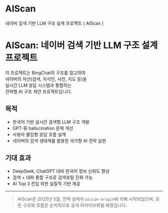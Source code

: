 # AIScan
네이버 검색 기반 LLM 구조 설계 프로젝트 ( AIScan )
# AIScan: 네이버 검색 기반 LLM 구조 설계 프로젝트

이 프로젝트는 BingChat의 구조를 참고하여  
네이버의 자산(검색, 지식인, 사전, 지도 등)을  
실시간 LLM 응답 시스템과 통합하는  
전략형 AI 구조 제안 프로젝트입니다.

## 목적

- 한국어 기반 실시간 검색형 LLM 구조 개발
- GPT-류 hallucination 문제 개선
- 사용자 몰입형 응답 흐름 설계
- 네이버의 검색 생태계를 활용한 국가형 AI 전략 실현

## 기대 효과

- DeepSeek, ChatGPT 대비 한국어 정보 신뢰도 향상
- 검색 + 대화 통합 구조로 검색포털 진화 가능
- AI Top 3 진입 위한 실질적 기반 제공

---

> AIScan은 2025년 5월, 전략 설계자 `aiscan-origin`에 의해 시작되었으며,
> 모든 구조와 흐름은 순차적으로 공개 아카이브화될 예정입니다.
